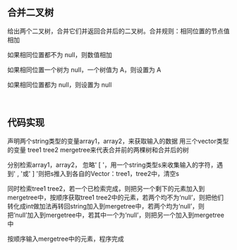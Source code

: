 ## 合并二叉树

给出两个二叉树，合并它们并返回合并后的二叉树。合并规则：相同位置的节点值相加

如果相同位置都不为 null，则数值相加

如果相同位置一个树为 null，一个树值为 A，则设置为 A

如果相同位置都为 null，则设置为 null

<br/>

## 代码实现
声明两个string类型的变量array1，array2，来获取输入的数据
用三个vector<string>类型的变量 tree1 tree2 mergetree来代表合并前的两棵树和合并后的树

分别检索array1，array2， 忽略' [ '，用一个string类型s来收集输入的字符，遇到' , '或' ] '则把s推入到各自的Vector：tree1，tree2中，清空s

同时检索tree1 tree2，若一个已检索完成，则把另一个剩下的元素加入到mergetree中，按顺序获取tree1 tree2中的元素，若两个均不为‘null’，则把他们
转化成int做加法再转回string加入到mergetree中，若两个均为‘null’，则把‘null’加入到mergetree中，若其中一个为‘null’，则把另一个加入到mergetree中

按顺序输入mergetree中的元素，程序完成
